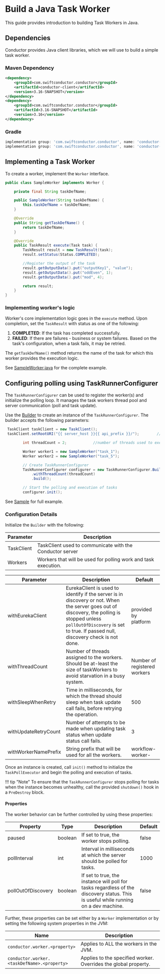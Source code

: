 # Build a Java Task Worker

This guide provides introduction to building Task Workers in Java.

## Dependencies

Conductor provides Java client libraries, which we will use to build a simple task worker.

### Maven Dependency

```xml
<dependency>
    <groupId>com.swiftconductor.conductor</groupId>
    <artifactId>conductor-client</artifactId>
    <version>3.16-SNAPSHOT</version>
</dependency>
<dependency>
    <groupId>com.swiftconductor.conductor</groupId>
    <artifactId>3.16-SNAPSHOT</artifactId>
    <version>3.16</version>
</dependency>
```

### Gradle

```groovy
implementation group: 'com.swiftconductor.conductor', name: 'conductor-client', version: '3.16'
implementation group: 'com.swiftconductor.conductor', name: 'conductor-common', version: '3.16'
```

## Implementing a Task Worker

To create a worker, implement the `Worker` interface.

```java
public class SampleWorker implements Worker {

    private final String taskDefName;

    public SampleWorker(String taskDefName) {
        this.taskDefName = taskDefName;
    }

    @Override
    public String getTaskDefName() {
        return taskDefName;
    }

    @Override
    public TaskResult execute(Task task) {
        TaskResult result = new TaskResult(task);
        result.setStatus(Status.COMPLETED);

        //Register the output of the task
        result.getOutputData().put("outputKey1", "value");
        result.getOutputData().put("oddEven", 1);
        result.getOutputData().put("mod", 4);

        return result;
    }
}
```

### Implementing worker's logic

Worker's core implementation logic goes in the `execute` method. Upon completion, set the `TaskResult` with status as one of the following:

1. **COMPLETED**: If the task has completed successfully.
2. **FAILED**: If there are failures - business or system failures. Based on the task's configuration, when a task fails, it may be retried.

The `getTaskDefName()` method returns the name of the task for which this worker provides the execution logic.

See [SampleWorker.java](https://github.com/swift-conductor/conductor/blob/main/client/src/test/java/com/swiftconductor/conductor/client/sample/SampleWorker.java) for the complete example.

## Configuring polling using TaskRunnerConfigurer

The `TaskRunnerConfigurer` can be used to register the worker(s) and initialize the polling loop.
It manages the task workers thread pool and server communication (poll and task update).

Use the [Builder](https://github.com/swift-conductor/conductor/blob/main/client/src/main/java/com/swiftconductor/conductor/client/automator/TaskRunnerConfigurer.java#L64) to create an instance of the `TaskRunnerConfigurer`. The builder accepts the following parameters:

```java
 TaskClient taskClient = new TaskClient();
 taskClient.setRootURI("{{ server_host }}{{ api_prefix }}/");        //Point this to the server API

        int threadCount = 2;            //number of threads used to execute workers.  To avoid starvation, should be same or more than number of workers

        Worker worker1 = new SampleWorker("task_1");
        Worker worker2 = new SampleWorker("task_5");

        // Create TaskRunnerConfigurer
        TaskRunnerConfigurer configurer = new TaskRunnerConfigurer.Builder(taskClient, Arrays.asList(worker1, worker2))
            .withThreadCount(threadCount)
            .build();

        // Start the polling and execution of tasks
        configurer.init();
```

See [Sample](https://github.com/swift-conductor/conductor/blob/main/client/src/test/java/com/swiftconductor/conductor/client/sample/Main.java) for full example.

### Configuration Details

Initialize the `Builder` with the following:

| Parameter | Description |
| --- | --- |
| TaskClient | TaskClient used to communicate with the Conductor server |
| Workers | Workers that will be used for polling work and task execution. |

| Parameter | Description | Default |
| --- | --- | --- |
| withEurekaClient | EurekaClient is used to identify if the server is in discovery or not. When the server goes out of discovery, the polling is stopped unless `pollOutOfDiscovery` is set to true. If passed null, discovery check is not done. | provided by platform |
| withThreadCount | Number of threads assigned to the workers. Should be at-least the size of taskWorkers to avoid starvation in a busy system. | Number of registered workers |
| withSleepWhenRetry | Time in milliseconds, for which the thread should sleep when task update call fails, before retrying the operation. | 500 |
| withUpdateRetryCount | Number of attempts to be made when updating task status when update status call fails. | 3 |
| withWorkerNamePrefix | String prefix that will be used for all the workers. | workflow-worker- |

Once an instance is created, call `init()` method to initialize the `TaskPollExecutor` and begin the polling and execution of tasks.

!!! tip "Note"
    To ensure that the `TaskRunnerConfigurer` stops polling for tasks when the instance becomes unhealthy, call the provided `shutdown()` hook in a `PreDestroy` block.

#### Properties

The worker behavior can be further controlled by using these properties:

| Property | Type | Description | Default |
| --- | --- | --- | --- |
| paused | boolean | If set to true, the worker stops polling.| false |
| pollInterval | int | Interval in milliseconds at which the server should be polled for tasks. | 1000 |
| pollOutOfDiscovery | boolean | If set to true, the instance will poll for tasks regardless of the discovery status. This is useful while running on a dev machine. | false |

Further, these properties can be set either by a `Worker` implementation or by setting the following system properties in the JVM:

| Name | Description |
| --- | --- |
| `conductor.worker.<property>` | Applies to ALL the workers in the JVM. |
| `conductor.worker.<taskDefName>.<property>` | Applies to the specified worker.  Overrides the global property. |
